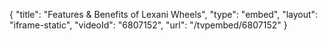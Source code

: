 {
    "title": "Features & Benefits of Lexani Wheels",
    "type": "embed",
    "layout": "iframe-static",
    "videoId": "6807152",
    "url": "\/tvpembed\/6807152"
}